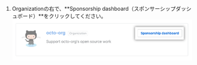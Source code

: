 1. Organizationの右で、**Sponsorship dashboard（スポンサーシップダッシュボード）**をクリックしてください。 ![スポンサーシップダッシュボードボタン](/assets/images/help/sponsors/org-sponsorship-dashboard.png)
